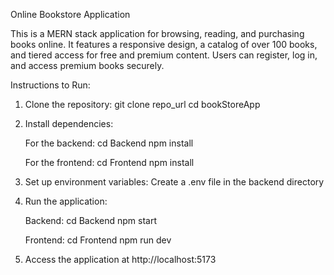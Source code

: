 Online Bookstore Application

This is a MERN stack application for browsing, reading, and purchasing books online.
It features a responsive design, a catalog of over 100 books, and tiered access for
free and premium content. Users can register, log in, and access premium books securely.

Instructions to Run:

1. Clone the repository:
   git clone repo_url
   cd bookStoreApp

2. Install dependencies:

   For the backend:
   cd Backend
   npm install

   For the frontend:
   cd Frontend
   npm install

3. Set up environment variables:
   Create a .env file in the backend directory 

4. Run the application:

   Backend:
   cd Backend
   npm start

   Frontend:
   cd Frontend
   npm run dev

5. Access the application at http://localhost:5173
